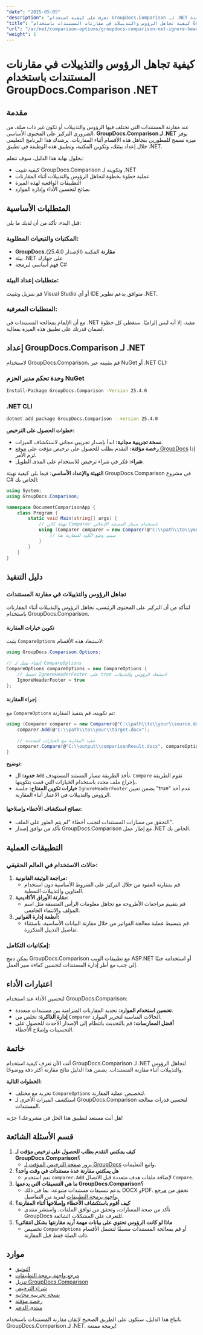 ```yaml
---
"date": "2025-05-05"
"description": "تعرف على كيفية استخدام GroupDocs.Comparison لـ .NET لاستبعاد الرؤوس والتذييلات أثناء مقارنات المستندات، مما يضمن تحليل محتوى أكثر فائدة."
"title": "كيفية تجاهل الرؤوس والتذييلات في مقارنات المستندات باستخدام GroupDocs.Comparison .NET"
"url": "/ar/net/comparison-options/groupdocs-comparison-net-ignore-headers-footers/"
"weight": 1
---
```


# كيفية تجاهل الرؤوس والتذييلات في مقارنات المستندات باستخدام GroupDocs.Comparison .NET

## مقدمة
عند مقارنة المستندات التي تختلف فيها الرؤوس والتذييلات أو تكون غير ذات صلة، من الضروري التركيز على المحتوى الأساسي. **GroupDocs.Comparison لـ .NET** يوفر ميزة تسمح للمطورين بتجاهل هذه الأقسام أثناء المقارنات. يرشدك هذا البرنامج التعليمي خلال إعداد بيئتك، وتكوين المكتبة، وتطبيق هذه الوظيفة في تطبيق .NET.

بحلول نهاية هذا الدليل، سوف تتعلم:
- كيفية تثبيت GroupDocs.Comparison وتكوينه لـ .NET
- عملية خطوة بخطوة لتجاهل الرؤوس والتذييلات أثناء المقارنات
- التطبيقات الواقعية لهذه الميزة
- نصائح لتحسين الأداء وإدارة الموارد

## المتطلبات الأساسية
قبل البدء، تأكد من أن لديك ما يلي:

### المكتبات والتبعيات المطلوبة:
- **GroupDocs.مقارنة** المكتبة (الإصدار 25.4.0)
- بيئة .NET على جهازك
- فهم أساسي لبرمجة C#

### متطلبات إعداد البيئة:
قم بتنزيل وتثبيت Visual Studio أو أي IDE متوافق يدعم تطوير .NET.

### المتطلبات المعرفية:
مع أن الإلمام بمعالجة المستندات في .NET مفيد، إلا أنه ليس إلزاميًا. سنغطي كل خطوة لضمان قدرتك على تطبيق هذه الميزة بفعالية.

## إعداد GroupDocs.Comparison لـ .NET
لاستخدام GroupDocs.Comparison، قم بتثبيته عبر NuGet أو .NET CLI:

### وحدة تحكم مدير الحزم NuGet
```bash
Install-Package GroupDocs.Comparison -Version 25.4.0
```

### .NET CLI
```bash
dotnet add package GroupDocs.Comparison --version 25.4.0
```

**خطوات الحصول على الترخيص:**
- **نسخة تجريبية مجانية:** ابدأ بإصدار تجريبي مجاني لاستكشاف الميزات.
- **رخصة مؤقتة:** التقدم بطلب للحصول على ترخيص مؤقت على [موقع GroupDocs](https://purchase.groupdocs.com/temporary-license/) إذا لزم الأمر.
- **شراء:** فكر في شراء ترخيص للاستخدام على المدى الطويل.

**التهيئة والإعداد الأساسي:**
فيما يلي كيفية تهيئة GroupDocs.Comparison في مشروع C# الخاص بك:
```csharp
using System;
using GroupDocs.Comparison;

namespace DocumentComparisonApp {
    class Program {
        static void Main(string[] args) {
            // تهيئة كائن Comparer باستخدام مسار المستند الإدخالي
            using (Comparer comparer = new Comparer(@"C:\\path\\to\\your\\document.docx")) {
                // سيتم وضع الكود للمقارنة هنا
            }
        }
    }
}
```

## دليل التنفيذ

### تجاهل الرؤوس والتذييلات في مقارنة المستندات
لتتأكد من أن التركيز على المحتوى الرئيسي، تجاهل الرؤوس والتذييلات أثناء المقارنات باستخدام GroupDocs.Comparison.

#### تكوين خيارات المقارنة
يثبت `CompareOptions` لاستبعاد هذه الأقسام:
```csharp
using GroupDocs.Comparison.Options;

// إنشاء مثيل لـ CompareOptions
CompareOptions compareOptions = new CompareOptions {
    // اضبط IgnoreHeaderFooter على true لاستبعاد الرؤوس والتذييلات
    IgnoreHeaderFooter = true
};
```

#### إجراء المقارنة
مع `CompareOptions` تم تكوينه، قم بتنفيذ المقارنة:
```csharp
using (Comparer comparer = new Comparer(@"C:\\path\\to\\your\\source.docx")) {
    comparer.Add(@"C:\\path\\to\\your\\target.docx");
    
    // تنفيذ المقارنة مع الخيارات المحددة
    comparer.Compare(@"C:\\output\\comparisonResult.docx", compareOptions);
}
```
**توضيح:**
- **حدود:** ال `Add` تأخذ الطريقة مسار المستند المستهدف. `Compare` تقوم الطريقة بإخراج ملف محدد باستخدام الخيارات التي قمت بتكوينها.
- **خيارات تكوين المفتاح:** جلسة `IgnoreHeaderFooter` يضمن تعيين "true" عدم أخذ الرؤوس والتذييلات في الاعتبار أثناء المقارنة.

#### نصائح استكشاف الأخطاء وإصلاحها:
- التحقق من مسارات المستندات لتجنب أخطاء "لم يتم العثور على الملف".
- تأكد من توافق إصدار GroupDocs.Comparison مع إطار عمل .NET الخاص بك.

## التطبيقات العملية
### حالات الاستخدام في العالم الحقيقي:
1. **مراجعة الوثيقة القانونية:**
   - قم بمقارنة العقود من خلال التركيز على الشروط الأساسية دون استخدام العناوين والتذييلات النمطية.
2. **مقارنة الأوراق الأكاديمية:**
   - قم بتقييم مراجعات الأطروحة مع تجاهل معلومات الرأس المتسقة مثل اسم المؤلف والانتماء الجامعي.
3. **أنظمة إدارة الفواتير:**
   - قم بتبسيط عملية معالجة الفواتير من خلال مقارنة البيانات الأساسية، باستثناء تفاصيل التذييل المتكررة.

### إمكانيات التكامل:
يمكن دمج GroupDocs.Comparison مع تطبيقات الويب ASP.NET أو استخدامه جنبًا إلى جنب مع أطر إدارة المستندات لتحسين كفاءة سير العمل.

## اعتبارات الأداء
لتحسين الأداء عند استخدام GroupDocs.Comparison:
- **تحسين استخدام الموارد:** تحديد المقارنات المتزامنة بين مستندات متعددة.
- **إدارة الذاكرة:** تخلص من `Comparer` الحالات المناسبة لتحرير الموارد.
- **أفضل الممارسات:** قم بالتحديث بانتظام إلى الإصدار الأحدث للحصول على التحسينات وإصلاح الأخطاء.

## خاتمة
أنت الآن تعرف كيفية استخدام GroupDocs.Comparison لـ .NET لتجاهل الرؤوس والتذييلات أثناء مقارنة المستندات. يضمن هذا الدليل نتائج مقارنة أكثر دقة ووضوحًا.

**الخطوات التالية:**
- تجربة مع مختلف `CompareOptions` لتخصيص عملية المقارنة.
- استكشف الميزات الأخرى لـ GroupDocs.Comparison لتحسين قدرات معالجة المستندات.

هل أنت مستعد لتطبيق هذا الحل في مشروعك؟ جرّبه!

## قسم الأسئلة الشائعة
1. **كيف يمكنني التقدم بطلب للحصول على ترخيص مؤقت لـ GroupDocs.Comparison؟**
   - يزور [صفحة الترخيص المؤقت لـ GroupDocs](https://purchase.groupdocs.com/temporary-license/) واتبع التعليمات.
2. **هل يمكنني مقارنة عدة مستندات في وقت واحد؟**
   - نعم استخدم `comparer.Add` لإضافة ملفات هدف متعددة قبل الاتصال `Compare`.
3. **ما هي التنسيقات التي يدعمها GroupDocs.Comparison؟**
   - يدعم تنسيقات مستندات متنوعة، بما في ذلك DOCX وPDF. تحقق من [مرجع واجهة برمجة التطبيقات](https://reference.groupdocs.com/comparison/net/) لمزيد من التفاصيل.
4. **كيف أقوم باستكشاف الأخطاء وإصلاحها أثناء المقارنة؟**
   - تأكد من صحة المسارات، وتحقق من توافق الملفات، واستشر منتدى GroupDocs للتعرف على المشكلات الشائعة.
5. **ماذا لو كانت الرؤوس تحتوي على بيانات مهمة أريد مقارنتها بشكل انتقائي؟**
   - تخصيص `CompareOptions` أو قم بمعالجة المستندات مسبقًا لتشمل الأقسام ذات الصلة فقط قبل المقارنة.

## موارد
- [التوثيق](https://docs.groupdocs.com/comparison/net/)
- [مرجع واجهة برمجة التطبيقات](https://reference.groupdocs.com/comparison/net/)
- [تنزيل GroupDocs.Comparison](https://releases.groupdocs.com/comparison/net/)
- [شراء الترخيص](https://purchase.groupdocs.com/buy)
- [نسخة تجريبية مجانية](https://releases.groupdocs.com/comparison/net/)
- [رخصة مؤقتة](https://purchase.groupdocs.com/temporary-license/)
- [منتدى الدعم](https://forum.groupdocs.com/c/comparison/)

باتباع هذا الدليل، ستكون على الطريق الصحيح لإتقان مقارنة المستندات باستخدام GroupDocs.Comparison لـ .NET. برمجة ممتعة!